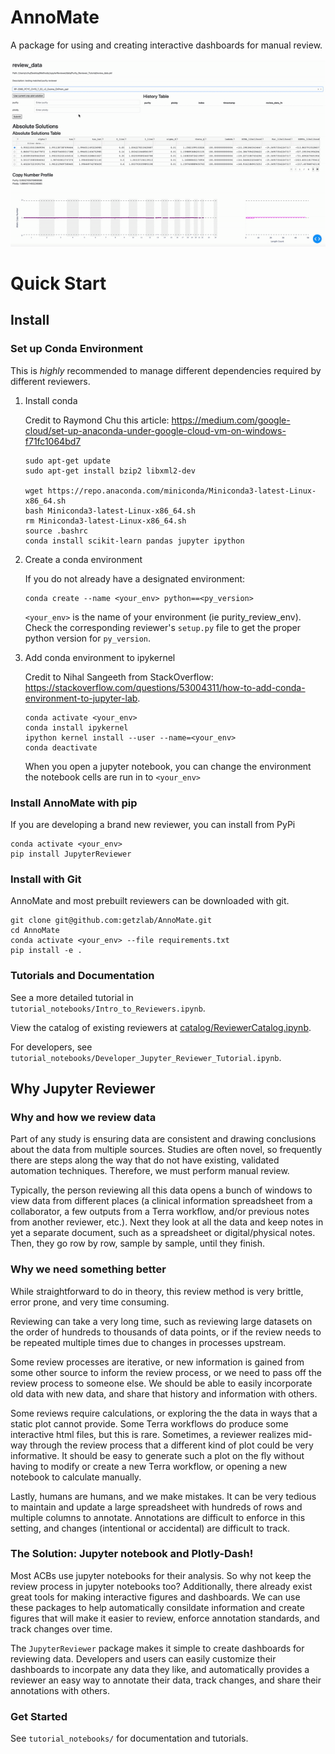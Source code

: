 # AnnoMate

A package for using and creating interactive dashboards for manual review.

![Purity AnnoMate Reviewer](https://github.com/getzlab/AnnoMate/blob/master/images/ezgif.com-gif-maker.gif)

# Quick Start

## Install

### Set up Conda Environment

This is _highly_ recommended to manage different dependencies required by different reviewers.

1. Install conda

    Credit to Raymond Chu this article: https://medium.com/google-cloud/set-up-anaconda-under-google-cloud-vm-on-windows-f71fc1064bd7

    ```
    sudo apt-get update
    sudo apt-get install bzip2 libxml2-dev

    wget https://repo.anaconda.com/miniconda/Miniconda3-latest-Linux-x86_64.sh
    bash Miniconda3-latest-Linux-x86_64.sh
    rm Miniconda3-latest-Linux-x86_64.sh
    source .bashrc
    conda install scikit-learn pandas jupyter ipython
    ```

2. Create a conda environment

    If you do not already have a designated environment: 
    
    ```
    conda create --name <your_env> python==<py_version>
    ```

    `<your_env>` is the name of your environment (ie purity_review_env). Check the corresponding reviewer's `setup.py` file to get the proper python version for `py_version`.

3. Add conda environment to ipykernel 

    Credit to Nihal Sangeeth from StackOverflow: https://stackoverflow.com/questions/53004311/how-to-add-conda-environment-to-jupyter-lab.

    ```
    conda activate <your_env>
    conda install ipykernel
    ipython kernel install --user --name=<your_env>
    conda deactivate
    ```

    When you open a jupyter notebook, you can change the environment the notebook cells are run in to `<your_env>`


### Install AnnoMate with pip

If you are developing a brand new reviewer, you can install from PyPi

```
conda activate <your_env>
pip install JupyterReviewer
```

### Install with Git

AnnoMate and most prebuilt reviewers can be downloaded with git. 

```
git clone git@github.com:getzlab/AnnoMate.git
cd AnnoMate
conda activate <your_env> --file requirements.txt
pip install -e .
```

### Tutorials and Documentation

See a more detailed tutorial in `tutorial_notebooks/Intro_to_Reviewers.ipynb`.

View the catalog of existing reviewers at [catalog/ReviewerCatalog.ipynb](https://github.com/getzlab/AnnoMate/blob/master/catalog/ReviewerCatalog.ipynb).

For developers, see `tutorial_notebooks/Developer_Jupyter_Reviewer_Tutorial.ipynb`.

## Why Jupyter Reviewer
### Why and how we review data

Part of any study is ensuring data are consistent and drawing conclusions about the data from multiple sources. Studies are often novel, so frequently there are steps along the way that do not have existing, validated automation techniques. Therefore, we must perform manual review.

Typically, the person reviewing all this data opens a bunch of windows to view data from different places (a clinical information spreadsheet from a collaborator, a few outputs from a Terra workflow, and/or previous notes from another reviewer, etc.). Next they look at all the data and keep notes in yet a separate document, such as a spreadsheet or digital/physical notes. Then, they go row by row, sample by sample, until they finish.

### Why we need something better

While straightforward to do in theory, this review method is very brittle, error prone, and very time consuming. 

Reviewing can take a very long time, such as reviewing large datasets on the order of hundreds to thousands of data points, or if the review needs to be repeated multiple times due to changes in processes upstream. 

Some review processes are iterative, or new information is gained from some other source to inform the review process, or we need to pass off the review process to someone else. We should be able to easily incorporate old data with new data, and share that history and information with others.

Some reviews require calculations, or exploring the the data in ways that a static plot cannot provide. Some Terra workflows do produce some interactive html files, but this is rare. Sometimes, a reviewer realizes mid-way through the review process that a different kind of plot could be very informative. It should be easy to generate such a plot on the fly without having to modify or create a new Terra workflow, or opening a new notebook to calculate manually.

Lastly, humans are humans, and we make mistakes. It can be very tedious to maintain and update a large spreadsheet with hundreds of rows and multiple columns to annotate. Annotations are difficult to enforce in this setting, and changes (intentional or accidental) are difficult to track. 

### The Solution: Jupyter notebook and Plotly-Dash!

Most ACBs use jupyter notebooks for their analysis. So why not keep the review process in jupyter notebooks too? Additionally, there already exist great tools for making interactive figures and dashboards. We can use these packages to help automatically consildate information and create figures that will make it easier to review, enforce annotation standards, and track changes over time.

The `JupyterReviewer` package makes it simple to create dashboards for reviewing data. Developers and users can easily customize their dashboards to incorpate any data they like, and automatically provides a reviewer an easy way to annotate their data, track changes, and share their annotations with others.

### Get Started

See `tutorial_notebooks/` for documentation and tutorials.
